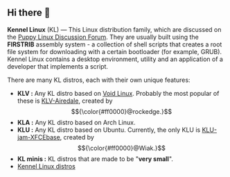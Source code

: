## Hi there 👋

**Kennel Linux** (KL) — This Linux distribution family, which are discussed on the [Puppy Linux Discussion Forum](https://forum.puppylinux.com/viewforum.php?f=228).
They are usually built using the **FIRSTRIB** assembly system - a collection of shell scripts that creates a root file system for downloading with a certain bootloader (for example, GRUB).
Kennel Linux contains a desktop environment, utility and an application of a developer that implements a script.
 
There are many KL distros, each with their own unique features:

- **KLV :** Any KL distro based on [Void Linux](https://voidlinux.org/). Probably the most popular of these is [KLV-Airedale](https://forum.puppylinux.com/viewforum.php?f=191), created by $${\color{#ff0000}@rockedge.}$$
- **KLA :** Any KL distro based on Arch Linux.
- **KLU :** Any KL distro based on Ubuntu. Currently, the only KLU is [KLU-jam-XFCEbase](https://forum.puppylinux.com/viewtopic.php?t=7866), created by $${\color{#ff0000}@Wiak.}$$
- **KL minis :** KL distros that are made to be "**very small**".
- [Kennel Linux distros](https://forum.puppylinux.com/viewforum.php?f=231)


<!--

**Here are some ideas to get you started:**

🙋‍♀️ A short introduction - what is your organization all about?
🌈 Contribution guidelines - how can the community get involved?
👩‍💻 Useful resources - where can the community find your docs? Is there anything else the community should know?
🍿 Fun facts - what does your team eat for breakfast?
🧙 Remember, you can do mighty things with the power of [Markdown](https://docs.github.com/github/writing-on-github/getting-started-with-writing-and-formatting-on-github/basic-writing-and-formatting-syntax)
-->
